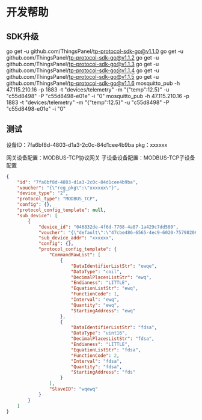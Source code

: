 # 开发帮助

## SDK升级
go get -u github.com/ThingsPanel/tp-protocol-sdk-go@v1.1.0
go get -u github.com/ThingsPanel/tp-protocol-sdk-go@v1.1.2
go get -u github.com/ThingsPanel/tp-protocol-sdk-go@v1.1.3
go get -u github.com/ThingsPanel/tp-protocol-sdk-go@v1.1.4
go get -u github.com/ThingsPanel/tp-protocol-sdk-go@v1.1.5
go get -u github.com/ThingsPanel/tp-protocol-sdk-go@v1.1.6
mosquitto_pub -h 47.115.210.16 -p 1883 -t "devices/telemetry" -m "{\"temp\":12.5}" -u "c55d8498" -P "c55d8498-e01e" -i "0"
mosquitto_pub -h 47.115.210.16 -p 1883 -t "devices/telemetry" -m "{\"temp\":12.5}" -u "c55d8498" -P "c55d8498-e01e" -i "0"

## 测试
设备ID：7fa6bf8d-4803-d1a3-2c0c-84d1cee4b9ba
pkg：xxxxxx

网关设备配置：MODBUS-TCP协议网关
子设备设备配置：MODBUS-TCP子设备配置

```json
{
	"id": "7fa6bf8d-4803-d1a3-2c0c-84d1cee4b9ba",
	"voucher": "{\"reg_pkg\":\"xxxxxx\"}",
	"device_type": "2",
	"protocol_type": "MODBUS_TCP",
	"config": {},
	"protocol_config_template": null,
	"sub_device": [
		{
			"device_id": "046832de-4f6d-7708-4a87-1a429c7dd580",
			"voucher": "{\"default\":\"47cbe486-6565-4ec9-6020-7579820636e5\"}",
			"sub_device_addr": "xxxxxx",
			"config": {},
			"protocol_config_template": {
				"CommandRawList": [
					{
						"DataIdentifierListStr": "ewqe",
						"DataType": "coil",
						"DecimalPlacesListStr": "ewq",
						"Endianess": "LITTLE",
						"EquationListStr": "ewq",
						"FunctionCode": 1,
						"Interval": "ewq",
						"Quantity": "ewq",
						"StartingAddress": "ewq"
					},
					{
						"DataIdentifierListStr": "fdsa",
						"DataType": "uint16",
						"DecimalPlacesListStr": "fdsa",
						"Endianess": "LITTLE",
						"EquationListStr": "fdsa",
						"FunctionCode": 2,
						"Interval": "fdsa",
						"Quantity": "fdsa",
						"StartingAddress": "fds"
					}
				],
				"SlaveID": "wqewq"
			}
		}
	]
}
```